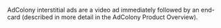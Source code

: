 AdColony interstitial ads are a video ad immediately followed by an end-card (described in more detail in the AdColony Product Overview).